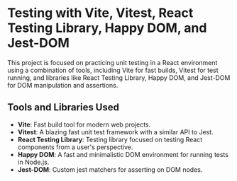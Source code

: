# Testing with Vite, Vitest, React Testing Library, Happy DOM, and Jest-DOM

This project is focused on practicing unit testing in a React environment using a combination of tools, including Vite for fast builds, Vitest for test running, and libraries like React Testing Library, Happy DOM, and Jest-DOM for DOM manipulation and assertions.

## Tools and Libraries Used

- **Vite**: Fast build tool for modern web projects.
- **Vitest**: A blazing fast unit test framework with a similar API to Jest.
- **React Testing Library**: Testing library focused on testing React components from a user's perspective.
- **Happy DOM**: A fast and minimalistic DOM environment for running tests in Node.js.
- **Jest-DOM**: Custom jest matchers for asserting on DOM nodes.
